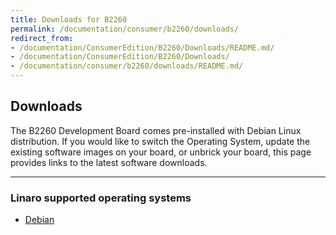 ```yaml
---
title: Downloads for B2260
permalink: /documentation/consumer/b2260/downloads/
redirect_from:
- /documentation/ConsumerEdition/B2260/Downloads/README.md/
- /documentation/ConsumerEdition/B2260/Downloads/
- /documentation/consumer/b2260/downloads/README.md/
---
```

## Downloads

The B2260 Development Board comes pre-installed with Debian Linux distribution. If you would like to switch the Operating System, update the existing software images on your board, or unbrick your board, this page provides links to the latest software downloads.

***

### Linaro supported operating systems

- [Debian](debian.md)
